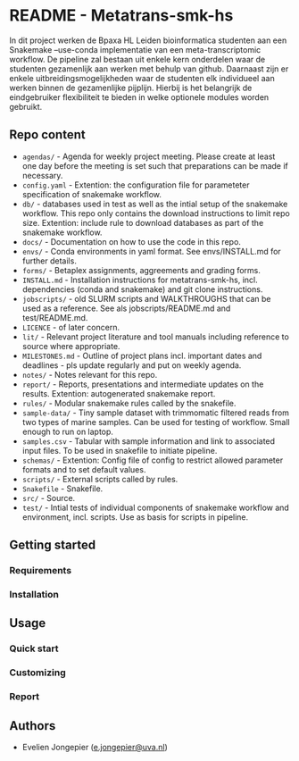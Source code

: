 # README - Metatrans-smk-hs

In dit project werken de Bpaxa HL Leiden bioinformatica studenten aan een Snakemake –use-conda implementatie
van een meta-transcriptomic workflow. De pipeline zal bestaan uit enkele kern onderdelen waar de
studenten gezamenlijk aan werken met behulp van github. Daarnaast zijn er enkele uitbreidingsmogelijkheden 
waar de studenten elk individueel aan werken binnen de gezamenlijke pijplijn. Hierbij is het
belangrijk de eindgebruiker flexibiliteit te bieden in welke optionele modules worden gebruikt.

## Repo content

- `agendas/` - Agenda for weekly project meeting. Please create at least one day before the meeting is set such that preparations can be made if necessary.
- `config.yaml` - Extention: the configuration file for parameteter specification of snakemake workflow.
- `db/` - databases used in test as well as the intial setup of the snakemake workflow. This repo only contains the download instructions to limit repo size. Extention: include rule to download databases as part of the snakemake workflow.
- `docs/` - Documentation on how to use the code in this repo.
- `envs/` - Conda environments in yaml format. See envs/INSTALL.md for further details.
- `forms/` - Betaplex assignments, aggreements and grading forms.
- `INSTALL.md` - Installation instructions for metatrans-smk-hs, incl. dependencies (conda and snakemake) and git clone instructions.
- `jobscripts/` - old SLURM scripts and WALKTHROUGHS that can be used as a reference. See als jobscripts/README.md and test/README.md.
- `LICENCE` - of later concern.
- `lit/` - Relevant project literature and tool manuals including reference to source where appropriate.
- `MILESTONES.md` - Outline of project plans incl. important dates and deadlines - pls update regularly and put on weekly agenda.
- `notes/` - Notes relevant for this repo.
- `report/` - Reports, presentations and intermediate updates on the results. Extention: autogenerated snakemake report.
- `rules/` - Modular snakemake rules called by the snakefile.
- `sample-data/` - Tiny sample dataset with trimmomatic filtered reads from two types of marine samples. Can be used for testing of workflow. Small enough to run on laptop.
- `samples.csv` - Tabular with sample information and link to associated input files. To be used in snakefile to initiate pipeline.
- `schemas/` - Extention: Config file of config to restrict allowed parameter formats and to set default values.
- `scripts/` - External scripts called by rules.
- `Snakefile` - Snakefile.
- `src/` - Source.
- `test/` - Intial tests of individual components of snakemake workflow and environment, incl. scripts. Use as basis for scripts in pipeline.

## Getting started

### Requirements

### Installation

## Usage 

### Quick start

### Customizing

### Report

## Authors

* Evelien Jongepier (e.jongepier@uva.nl)

